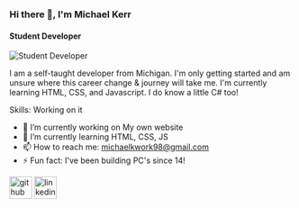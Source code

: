 ### Hi there 👋, I'm Michael Kerr
#### Student Developer
![Student Developer](https://i.imgur.com/qITPKeg.png)

I am a self-taught developer from Michigan. I'm only getting started and am unsure where this career change & journey will take me. I'm currently learning HTML, CSS, and Javascript. I do know a little C# too!

Skills: Working on it

- 🔭 I’m currently working on My own website 
- 🌱 I’m currently learning HTML, CSS, JS 
- 📫 How to reach me: michaelkwork98@gmail.com 
- ⚡ Fun fact: I've been building PC's since 14! 


[<img src='https://cdn.jsdelivr.net/npm/simple-icons@3.0.1/icons/github.svg' alt='github' height='40'>](https://github.com/IvyMike98)  [<img src='https://cdn.jsdelivr.net/npm/simple-icons@3.0.1/icons/linkedin.svg' alt='linkedin' height='40'>](https://www.linkedin.com/in/www.linkedin.com/in/michael-kerr-84a91528a/)  

